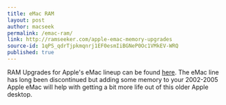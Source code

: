 ```yaml
---
title: eMac RAM
layout: post
author: macseek
permalink: /emac-ram/
link: http://ramseeker.com/apple-emac-memory-upgrades
source-id: 1qPS_qdrTjpkmqnrj1EF0esmIiBGNeP0Oc1VMkEV-WRQ
published: true
---
```

RAM Upgrades for Apple's eMac lineup can be found [here](http://ramseeker.com/apple-emac-memory-upgrades). The eMac line has long been discontinued but adding some memory to your 2002-2005 Apple eMac will help with getting a bit more life out of this older Apple desktop.  

